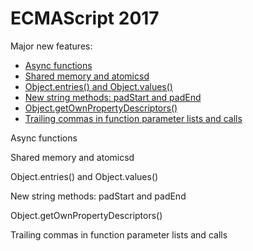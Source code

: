 # ECMAScript 2017

Major new features:
+   [Async functions](#Async-functions)
+   [Shared memory and atomicsd](#Shared-memory-and-atomicsd)
+   [Object.entries() and Object.values()](#entries-values)
+   [New string methods: padStart and padEnd](#padStart-padEnd)
+   [Object.getOwnPropertyDescriptors()](#Object-getOwnPropertyDescriptors)
+   [Trailing commas in function parameter lists and calls](#lists-calls)


  <span id = "Async-functions">Async functions</span>

 <span id = "Shared-memory-and-atomicsd">Shared memory and atomicsd</span>

 <span id = "entries-values">Object.entries() and Object.values()</span>

 <span id = "padStart-padEnd">New string methods: padStart and padEnd</span>


  <span id = "Object-getOwnPropertyDescriptors">Object.getOwnPropertyDescriptors()</span>

 <span id = "lists-calls">Trailing commas in function parameter lists and calls</span>
